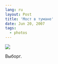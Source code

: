 ```yaml
---
lang: ru
layout: Post
title: 'Мост в тумане'
date: Jun 20, 2007
tags:
  - photos
---
```


![](http://wow.sapegin.me/0a0q163O0R19/Sapegin-Artem-20D-2007-05-27-358-5830.jpg)

Выборг.
